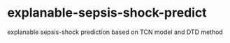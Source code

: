 # explanable-sepsis-shock-predict
explanable sepsis-shock prediction based on TCN model and DTD method




